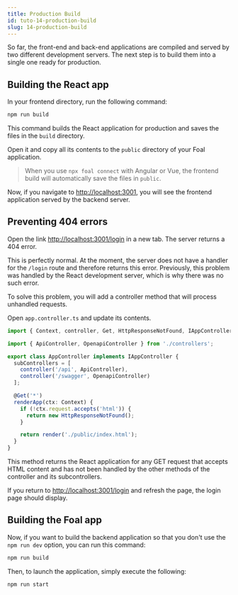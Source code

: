 ```yaml
---
title: Production Build
id: tuto-14-production-build
slug: 14-production-build
---
```


So far, the front-end and back-end applications are compiled and served by two different development servers. The next step is to build them into a single one ready for production.

## Building the React app

In your frontend directory, run the following command:

```bash
npm run build
```

This command builds the React application for production and saves the files in the `build` directory.

Open it and copy all its contents to the `public` directory of your Foal application.

> When you use `npx foal connect` with Angular or Vue, the frontend build will automatically save the files in `public`.

Now, if you navigate to [http://localhost:3001](http://localhost:3001), you will see the frontend application served by the backend server.

## Preventing 404 errors

Open the link [http://localhost:3001/login](http://localhost:3001/login) in a new tab. The server returns a 404 error.

This is perfectly normal. At the moment, the server does not have a handler for the `/login` route and therefore returns this error. Previously, this problem was handled by the React development server, which is why there was no such error.

To solve this problem, you will add a controller method that will process unhandled requests.

Open `app.controller.ts` and update its contents.

```typescript
import { Context, controller, Get, HttpResponseNotFound, IAppController, render } from '@foal/core';

import { ApiController, OpenapiController } from './controllers';

export class AppController implements IAppController {
  subControllers = [
    controller('/api', ApiController),
    controller('/swagger', OpenapiController)
  ];

  @Get('*')
  renderApp(ctx: Context) {
    if (!ctx.request.accepts('html')) {
      return new HttpResponseNotFound();
    }

    return render('./public/index.html');
  }
}

```

This method returns the React application for any GET request that accepts HTML content and has not been handled by the other methods of the controller and its subcontrollers.

If you return to [http://localhost:3001/login](http://localhost:3001/login) and refresh the page, the login page should display.

## Building the Foal app

Now, if you want to build the backend application so that you don't use the `npm run dev` option, you can run this command:

```bash
npm run build
```

Then, to launch the application, simply execute the following:

```bash
npm run start
```